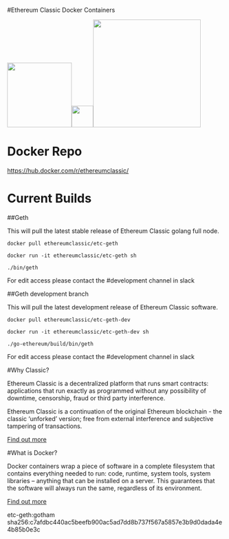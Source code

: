 
#Ethereum Classic Docker Containers

<img src="https://github.com/ethereumproject/Cloud-Template/blob/master/Public/etcgear-classic-green.png" width="150"><img src="https://upload.wikimedia.org/wikipedia/commons/thumb/c/ce/Plus_font_awesome.svg/2000px-Plus_font_awesome.svg.png" width="50"><img src="https://upload.wikimedia.org/wikipedia/commons/7/79/Docker_(container_engine)_logo.png" width="250">

# Docker Repo
https://hub.docker.com/r/ethereumclassic/

# Current Builds 

##Geth

This will pull the latest stable release of Ethereum Classic golang full node. 

``docker pull ethereumclassic/etc-geth``

``docker run -it ethereumclassic/etc-geth sh``

``./bin/geth``

For edit access please contact the #development channel in slack

##Geth development branch

This will pull the latest development release of Ethereum Classic software. 

``docker pull ethereumclassic/etc-geth-dev``

``docker run -it ethereumclassic/etc-geth-dev sh``

``./go-ethereum/build/bin/geth``

For edit access please contact the #development channel in slack


#Why Classic?

Ethereum Classic is a decentralized platform that runs smart contracts: applications that run exactly as programmed without any possibility of downtime, censorship, fraud or third party interference.

Ethereum Classic is a continuation of the original Ethereum blockchain - the classic ‘unforked’ version; free from external interference and subjective tampering of transactions. 

<a href="http://ethereumclassic.org">Find out more</a>


#What is Docker?

Docker containers wrap a piece of software in a complete filesystem that contains everything needed to run: code, runtime, system tools, system libraries – anything that can be installed on a server. This guarantees that the software will always run the same, regardless of its environment. 

<a href="https://www.docker.com/what-docker">Find out more</a>

etc-geth:gotham
sha256:c7afdbc440ac5beefb900ac5ad7dd8b737f567a5857e3b9d0dada4e4b85b0e3c
